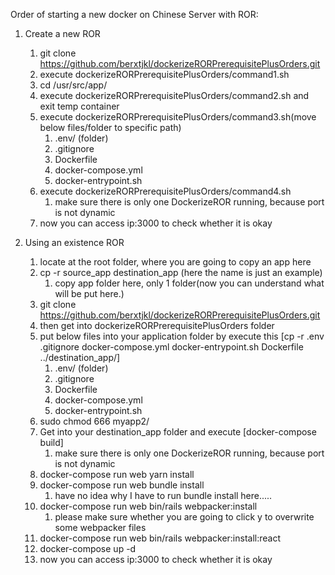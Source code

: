 Order of starting a new docker on Chinese Server with ROR:
1. Create a new ROR
    1. git clone https://github.com/berxtjkl/dockerizeRORPrerequisitePlusOrders.git
    2. execute dockerizeRORPrerequisitePlusOrders/command1.sh
    3. cd /usr/src/app/
    4. execute dockerizeRORPrerequisitePlusOrders/command2.sh and exit temp container
    5. execute dockerizeRORPrerequisitePlusOrders/command3.sh(move below files/folder to specific path)
        1. .env/ (folder)
        2. .gitignore
        3. Dockerfile
        4. docker-compose.yml
        5. docker-entrypoint.sh
    6. execute dockerizeRORPrerequisitePlusOrders/command4.sh
        1. make sure there is only one DockerizeROR running, because port is not dynamic
    7. now you can access ip:3000 to check whether it is okay


2. Using an existence ROR
    1. locate at the root folder, where you are going to copy an app here
    2. cp -r source_app destination_app (here the name is just an example)
        1. copy app folder here, only 1 folder(now you can understand what will be put here.)
    3. git clone https://github.com/berxtjkl/dockerizeRORPrerequisitePlusOrders.git
    4. then get into dockerizeRORPrerequisitePlusOrders folder
    5. put below files into your application folder by execute this [cp -r .env .gitignore docker-compose.yml docker-entrypoint.sh Dockerfile ../destination_app/]
        1. .env/ (folder)
        2. .gitignore
        3. Dockerfile
        4. docker-compose.yml
        5. docker-entrypoint.sh
    6. sudo chmod 666 myapp2/
    7. Get into your destination_app folder and execute [docker-compose build]
        1. make sure there is only one DockerizeROR running, because port is not dynamic
    8. docker-compose run web yarn install
    9. docker-compose run web bundle install
        1. have no idea why I have to run bundle install here.....
    9. docker-compose run web bin/rails webpacker:install
        1. please make sure whether you are going to click y to overwrite some webpacker files
    10. docker-compose run web bin/rails webpacker:install:react
    11. docker-compose up -d 
    12. now you can access ip:3000 to check whether it is okay